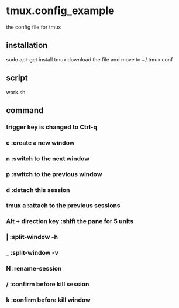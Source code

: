 # tmux.config_example
the config file for tmux

## installation
sudo apt-get install tmux
download the file and move to ~/.tmux.conf

## script
work.sh

## command
### trigger key is changed to Ctrl-q
### c :create a new window
### n :switch to the next window
### p :switch to the previous window
### d :detach this session
### tmux a :attach to the previous sessions
### Alt + direction key :shift the pane for 5 units
### | :split-window -h
### _ :split-window -v
### N :rename-session
### / :confirm before kill session
### k :confirm before kill window
